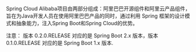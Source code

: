 Spring Cloud Alibaba项目由两部分组成：阿里巴巴开源组件和阿里云产品组件，旨在为Java开发人员在使用阿里巴巴产品的同时，通过利用 Spring 框架的设计模式和抽象能力，注入Spring Boot和Spring Cloud的优势。

注意： 版本 0.2.0.RELEASE 对应的是 Spring Boot 2.x 版本，版本 0.1.0.RELEASE 对应的是 Spring Boot 1.x 版本.

